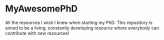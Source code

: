 # MyAwesomePhD
All the resources I wish I knew when starting my PhD. This repository is aimed to be a living, constantly developing resource where everybody can contribute with new resources!
